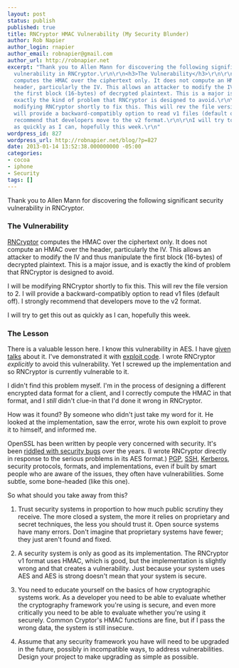 ```yaml
---
layout: post
status: publish
published: true
title: RNCryptor HMAC Vulnerability (My Security Blunder)
author: Rob Napier
author_login: rnapier
author_email: robnapier@gmail.com
author_url: http://robnapier.net
excerpt: "Thank you to Allen Mann for discovering the following significant security
  vulnerability in RNCryptor.\r\n\r\n<h3>The Vulnerability</h3>\r\n\r\n<a href=\"https://github.com/rnapier/RNCryptor\">RNCryptor</a>
  computes the HMAC over the ciphertext only. It does not compute an HMAC over the
  header, particularly the IV. This allows an attacker to modify the IV and thus manipulate
  the first block (16-bytes) of decrypted plaintext. This is a major issue, and is
  exactly the kind of problem that RNCryptor is designed to avoid.\r\n\r\nI will be
  modifying RNCryptor shortly to fix this. This will rev the file version to 2. I
  will provide a backward-compatibly option to read v1 files (default off). I strongly
  recommend that developers move to the v2 format.\r\n\r\nI will try to get this out
  as quickly as I can, hopefully this week.\r\n"
wordpress_id: 827
wordpress_url: http://robnapier.net/blog/?p=827
date: 2013-01-14 13:52:38.000000000 -05:00
categories:
- cocoa
- iphone
- Security
tags: []
---
```

Thank you to Allen Mann for discovering the following significant security vulnerability in RNCryptor.

<h3>The Vulnerability</h3>

<a href="https://github.com/rnapier/RNCryptor">RNCryptor</a> computes the HMAC over the ciphertext only. It does not compute an HMAC over the header, particularly the IV. This allows an attacker to modify the IV and thus manipulate the first block (16-bytes) of decrypted plaintext. This is a major issue, and is exactly the kind of problem that RNCryptor is designed to avoid.

I will be modifying RNCryptor shortly to fix this. This will rev the file version to 2. I will provide a backward-compatibly option to read v1 files (default off). I strongly recommend that developers move to the v2 format.

I will try to get this out as quickly as I can, hopefully this week.
<!-- more -->

<h3>The Lesson</h3>

There is a valuable lesson here. I know this vulnerability in AES. I have <a href="http://cocoaconf.com/conference/sessionDetails/218?confId=7">given talks</a> about it. I've demonstrated it with <a href="https://github.com/rnapier/security-blunders/blob/master/modaes.py">exploit code</a>. I wrote RNCryptor *explicitly* to avoid this vulnerability. Yet I screwed up the implementation and so RNCryptor is currently vulnerable to it.

I didn't find this problem myself. I'm in the process of designing a different encrypted data format for a client, and I correctly compute the HMAC in that format, and I *still* didn't clue-in that I'd done it wrong in RNCryptor.

How was it found? By someone who didn't just take my word for it. He looked at the implementation, saw the error, wrote his own exploit to prove it to himself, and informed me.

OpenSSL has been written by people very concerned with security. It's been <a href="http://www.kb.cert.org/vuls/byid?searchview&query=openssl">riddled with security bugs</a> over the years. (I wrote RNCryptor directly in response to the serious problems in its AES format.) <a href="http://www.kb.cert.org/vuls/byid?searchview&query=pgp">PGP</a>, <a href="http://www.kb.cert.org/vuls/byid?searchview&query=openssh">SSH</a>, <a href="http://www.kb.cert.org/vuls/byid?searchview&query=kerberos">Kerberos</a>, security protocols, formats, and implementations, even if built by smart people who are aware of the issues, they often have vulnerabilities. Some subtle, some bone-headed (like this one).

So what should you take away from this?

1. Trust security systems in proportion to how much public scrutiny they receive. The more closed a system, the more it relies on proprietary and secret techniques, the less you should trust it. Open source systems have many errors. Don't imagine that proprietary systems have fewer; they just aren't found and fixed.

1. A security system is only as good as its implementation. The RNCryptor v1 format uses HMAC, which is good, but the implementation is slightly wrong and that creates a vulnerability. Just because your system uses AES and AES is strong doesn't mean that your system is secure.

1. You need to educate yourself on the basics of how cryptographic systems work. As a developer you need to be able to evaluate whether the cryptography framework you're using is secure, and even more critically you need to be able to evaluate whether you're using it securely. Common Cryptor's HMAC functions are fine, but if I pass the wrong data, the system is still insecure.

1. Assume that any security framework you have will need to be upgraded in the future, possibly in incompatible ways, to address vulnerabilities. Design your project to make upgrading as simple as possible.
